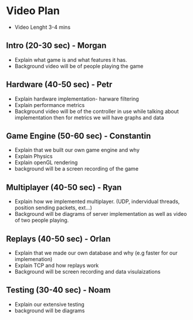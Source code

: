 # Video Plan 

- Video Lenght 3-4 mins

## Intro (20-30 sec) - Morgan
- Explain what game is and what features it has.
- Background video will be of people playing the game

## Hardware (40-50 sec) - Petr
- Explain hardware implementation- harware filtering
- Explain performance metrics
- Background video will be of the controller in use while talking about implementation then for metrics we will have graphs and data

## Game Engine (50-60 sec) - Constantin
- Explain that we built our own game engine and why
- Explain Physics
- Explain openGL rendering
- background will be a screen recording of the game

## Multiplayer (40-50 sec) - Ryan
- Explain how we implemented multiplayer. (UDP, indervidual threads, position sending packets, ext...)
- Background will be diagrams of server implementation as well as video of two people playing.

## Replays (40-50 sec) - Orlan
- Explain that we made our own database and why (e.g faster for our implemenation)
- Explain TCP and how replays work
- Background will be screen recording and data visulaizations 

## Testing (30-40 sec) - Noam
- Explain our extensive testing
- background will be diagrams 



 
